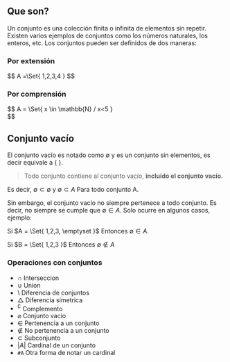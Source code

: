 ## Que son?

Un conjunto es una colección finita o infinita de elementos sin repetir. Existen varios ejemplos de conjuntos como los números naturales, los enteros, etc. Los conjuntos pueden ser definidos de dos maneras:

### Por extensión

$$
A =\Set{ 1,2,3,4 \}
$$

### Por comprensión

$$
A = \Set{ x \in \mathbb{N} / x<5 \}  
$$

## Conjunto vacío

El conjunto vacío es notado como $\emptyset$ y es un conjunto sin elementos, es decir equivale a { }.

> Todo conjunto contiene al conjunto vacío, **incluido el conjunto vacío.**
> 

Es decir, $\emptyset \subset \emptyset$ y $\emptyset \subset A$ Para todo conjunto A. 

Sin embargo, el conjunto vacío no siempre pertenece a todo conjunto. Es decir, no siempre se cumple que $\emptyset \in A$. Solo ocurre en algunos casos, ejemplo:

Si $A = \Set{ 1,2,3, \emptyset \}$ Entonces  $\emptyset \in A$.

Si  $B = \Set{ 1,2,3 \}$ Entonces  $\emptyset \not\in A$

### Operaciones con conjuntos
- $\cap$ Interseccion
- $\cup$ Union
- $\setminus$ Diferencia de conjuntos
- $\triangle$ Diferencia simetrica
- $^{\complement}$ Complemento
- ${\varnothing}$ Conjunto vacio
- ${\in}$ Pertenencia a un conjunto
- $\notin$ No pertenencia a un conjunto
- $\subset$ Subconjunto
- $|A|$ Cardinal de un conjunto
- `#A` Otra forma de notar un cardinal
